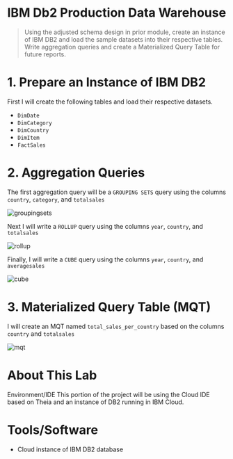 # IBM Db2 Production Data Warehouse
> Using the adjusted schema design in prior module, create an instance of IBM DB2 and load the sample datasets into their respective tables. Write aggregation queries and create a Materialized Query Table for future reports.

# 1. Prepare an Instance of IBM DB2
First I will create the following tables and load their respective datasets.

- `DimDate`
- `DimCategory`
- `DimCountry`
- `DimItem`
- `FactSales`
# 2. Aggregation Queries
The first aggregation query will be a `GROUPING SETS` query using the columns `country`, `category`, and `totalsales`

![groupingsets](https://github.com/rupamdusane/IBM-Data_Engineering_Capstone_Project/assets/92736419/e6ef01cf-bf0c-47b9-a0e0-22b27a92ceeb)


Next I will write a `ROLLUP` query using the columns `year`, `country`, and `totalsales`

![rollup](https://github.com/rupamdusane/IBM-Data_Engineering_Capstone_Project/assets/92736419/ad42fc2f-b1bb-4833-9f1c-e97b8eb2bca9)


Finally, I will write a `CUBE` query using the columns `year`, `country`, and `averagesales`

![cube](https://github.com/rupamdusane/IBM-Data_Engineering_Capstone_Project/assets/92736419/3cbae528-6ac9-47f3-9b92-e148fcf70378)


# 3. Materialized Query Table (MQT)
I will create an MQT named `total_sales_per_country` based on the columns `country` and `totalsales`

![mqt](https://github.com/rupamdusane/IBM-Data_Engineering_Capstone_Project/assets/92736419/9e5db73c-dc8c-4cb5-942e-c1af4334e701)


# About This Lab
Environment/IDE
This portion of the project will be using the Cloud IDE based on Theia and an instance of DB2 running in IBM Cloud.

# Tools/Software
- Cloud instance of IBM DB2 database
